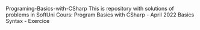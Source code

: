Programing-Basics-with-CSharp
This is repository with solutions of problems in SoftUni Cours: Program Basics with CSharp - April 2022
Basics Syntax - Exercice
